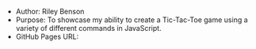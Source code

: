* Author: Riley Benson
* Purpose: To showcase my ability to create a Tic-Tac-Toe game using a variety of different commands in JavaScript.
* GitHub Pages URL: 